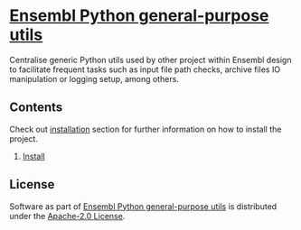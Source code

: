 # [Ensembl Python general-purpose utils](https://github.com/Ensembl/ensembl-utils)

Centralise generic Python utils used by other project within Ensembl design to facilitate frequent tasks such as input file path checks, archive files IO manipulation or logging setup, among others.

## Contents
Check out [installation](install.md) section for further information on how to install the project.

1. [Install](install.md)

## License
Software as part of [Ensembl Python general-purpose utils](https://github.com/Ensembl/ensembl-utils) is distributed under the [Apache-2.0 License](https://www.apache.org/licenses/LICENSE-2.0.txt).
